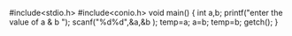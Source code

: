 #include<stdio.h>
#include<conio.h>
void main()
{
 int a,b;
 printf("enter the value of a & b ");
 scanf("%d%d",&a,&b );
 temp=a;
 a=b;
 temp=b;
 getch();
}